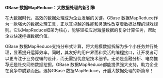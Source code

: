 **GBase 数据MapReduce：大数据处理的新引擎**

在大数据时代，高效的数据处理成为企业发展的关键。GBase 数据MapReduce作为一款强大的数据处理工具，正以其卓越的性能和灵活性改变着数据处理的游戏规则。它以MapReduce框架为核心，能够轻松应对海量数据的复杂计算任务，帮助企业快速挖掘数据价值。

GBase 数据MapReduce支持分布式计算，将大规模数据拆解为多个小任务并行处理，显著提升运算效率。同时，其友好的用户界面和灵活的编程接口，让开发者可以更专注于业务逻辑的设计，而无需担忧底层技术细节。无论是金融分析、电商推荐还是社交网络数据挖掘，GBase 数据MapReduce都能提供强大支持，助力企业在竞争中脱颖而出。选择GBase 数据MapReduce，开启大数据处理的新篇章！
